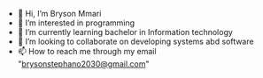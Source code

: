 - 👋 Hi, I’m Bryson Mmari
- 👀 I’m interested in programming
- 🌱 I’m currently learning bachelor in Information technology
- 💞️ I’m looking to collaborate on developing systems abd software
- 📫 How to reach me through my email "brysonstephano2030@gmail.com"

<!---
MmariBry/MmariBry is a ✨ special ✨ repository because its `README.md` (this file) appears on your GitHub profile.
You can click the Preview link to take a look at your changes.
--->
